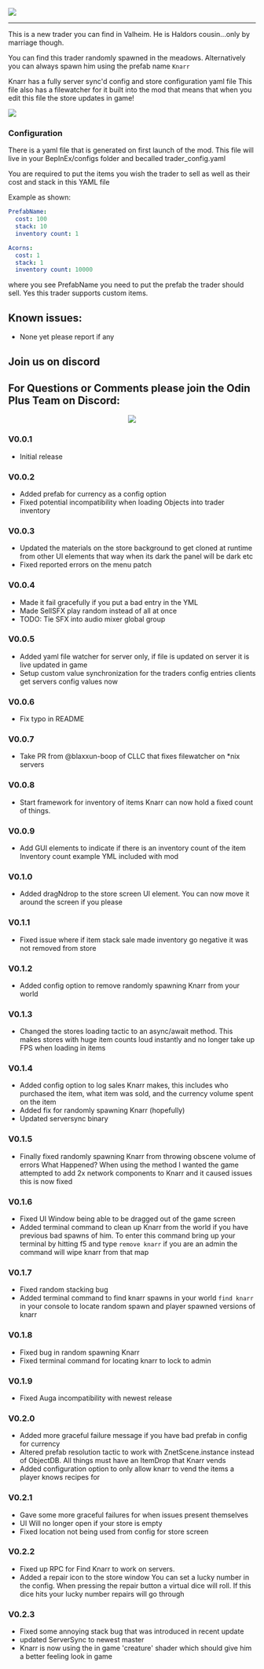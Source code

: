 
![](https://github.com/sbtoonz/Trader_2.0/raw/master/Images/Knarr.png)
****

This is a new trader you can find in Valheim. He is Haldors cousin...only by marriage though. 

You can find this trader randomly spawned in the meadows. Alternatively you can always spawn him using the prefab name
``Knarr``

Knarr has a fully server sync'd config and store configuration yaml file
This file also has a filewatcher for it built into the mod
that means that when you edit this file the store updates in game!


![](https://github.com/sbtoonz/Trader_2.0/raw/master/Images/ezgif.com-gif-maker%20(3).gif)
### Configuration

There is a yaml file that is generated on first launch of the mod. This file will live in your BepInEx/configs folder and becalled trader_config.yaml

You are required to put the items you wish the trader to sell as well as their cost and stack in this YAML file 

Example as shown:
```yaml
PrefabName:
  cost: 100
  stack: 10
  inventory count: 1

Acorns:
  cost: 1 
  stack: 1
  inventory count: 10000
```

where you see PrefabName you need to put the prefab the trader should sell. Yes this trader supports custom items.


## Known issues:
* None yet please report if any

## Join us on discord

<p align="center"><h2>For Questions or Comments please join the Odin Plus Team on Discord:</h2></p>

<p align="center"><a href="https://discord.gg/mbkPcvu9ax"><img src="https://i.imgur.com/Ji3u63C.png"></a></p>


### V0.0.1
* Initial release

### V0.0.2
* Added prefab for currency as a config option
* Fixed potential incompatibility when loading Objects into trader inventory

### V0.0.3
* Updated the materials on the store background to get cloned at runtime from other UI elements that way when its dark the panel will be dark etc
* Fixed reported errors on the menu patch


### V0.0.4
* Made it fail gracefully if you put a bad entry in the YML
* Made SellSFX play random instead of all at once
* TODO: Tie SFX into audio mixer global group


### V0.0.5
* Added yaml file watcher for server only, if file is updated on server it is live updated in game
* Setup custom value synchronization for the traders config entries clients get servers config values now

### V0.0.6
* Fix typo in README

### V0.0.7
* Take PR from @blaxxun-boop of CLLC that fixes filewatcher on *nix servers 


### V0.0.8
* Start framework for inventory of items Knarr can now hold a fixed count of things.

### V0.0.9
* Add GUI elements to indicate if there is an inventory count of the item Inventory count example YML included with mod

### V0.1.0
* Added dragNdrop to the store screen UI element. You can now move it around the screen if you please

### V0.1.1
* Fixed issue where if item stack sale made inventory go negative it was not removed from store

### V0.1.2 
* Added config option to remove randomly spawning Knarr from your world

### V0.1.3
* Changed the stores loading tactic to an async/await method. This makes stores with huge item counts loud instantly and no longer take up FPS when loading in items

### V0.1.4
* Added config option to log sales Knarr makes, this includes who purchased the item, what item was sold, and the currency volume spent on the item
* Added fix for randomly spawning Knarr (hopefully)
* Updated serversync binary

### V0.1.5
* Finally fixed randomly spawning Knarr from throwing obscene volume of errors What Happened? When using the method I wanted the game attempted to add 2x network components to Knarr and it caused issues this is now fixed

### V0.1.6
* Fixed UI Window being able to be dragged out of the game screen
* Added terminal command to clean up Knarr from the world if you have previous bad spawns of him. To enter this command bring up your terminal by hitting f5 and type `remove knarr` if you are an admin the command will wipe knarr from that map

### V0.1.7
* Fixed random stacking bug 
* Added terminal command to find knarr spawns in your world `find knarr` in your console to locate random spawn and player spawned versions of knarr

### V0.1.8
* Fixed bug in random spawning Knarr
* Fixed terminal command for locating knarr to lock to admin

### V0.1.9
* Fixed Auga incompatibility with newest release

### V0.2.0
* Added more graceful failure message if you have bad prefab in config for currency
* Altered prefab resolution tactic to work with ZnetScene.instance instead of ObjectDB. All things must have an ItemDrop that Knarr vends
* Added configuration option to only allow knarr to vend the items a player knows recipes for

### V0.2.1
* Gave some more graceful failures for when issues present themselves 
* UI Will no longer open if your store is empty
* Fixed location not being used from config for store screen 

### V0.2.2
* Fixed up RPC for Find Knarr to work on servers.
* Added a repair icon to the store window You can set a lucky number in the config. When pressing the repair button a virtual dice will roll. If this dice hits your lucky number repairs will go through


### V0.2.3
* Fixed some annoying stack bug that was introduced in recent update 
* updated ServerSync to newest master 
* Knarr is now using the in game 'creature' shader which should give him a better feeling look in game